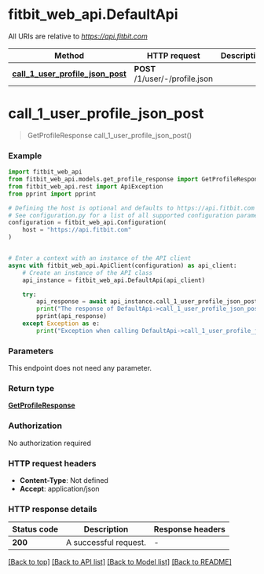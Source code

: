 # fitbit_web_api.DefaultApi

All URIs are relative to *https://api.fitbit.com*

| Method                                                                           | HTTP request                    | Description |
| -------------------------------------------------------------------------------- | ------------------------------- | ----------- |
| [**call_1_user_profile_json_post**](DefaultApi.md#call_1_user_profile_json_post) | **POST** /1/user/-/profile.json |

# **call_1_user_profile_json_post**

> GetProfileResponse call_1_user_profile_json_post()

### Example

```python
import fitbit_web_api
from fitbit_web_api.models.get_profile_response import GetProfileResponse
from fitbit_web_api.rest import ApiException
from pprint import pprint

# Defining the host is optional and defaults to https://api.fitbit.com
# See configuration.py for a list of all supported configuration parameters.
configuration = fitbit_web_api.Configuration(
    host = "https://api.fitbit.com"
)


# Enter a context with an instance of the API client
async with fitbit_web_api.ApiClient(configuration) as api_client:
    # Create an instance of the API class
    api_instance = fitbit_web_api.DefaultApi(api_client)

    try:
        api_response = await api_instance.call_1_user_profile_json_post()
        print("The response of DefaultApi->call_1_user_profile_json_post:\n")
        pprint(api_response)
    except Exception as e:
        print("Exception when calling DefaultApi->call_1_user_profile_json_post: %s\n" % e)
```

### Parameters

This endpoint does not need any parameter.

### Return type

[**GetProfileResponse**](GetProfileResponse.md)

### Authorization

No authorization required

### HTTP request headers

- **Content-Type**: Not defined
- **Accept**: application/json

### HTTP response details

| Status code | Description           | Response headers |
| ----------- | --------------------- | ---------------- |
| **200**     | A successful request. | -                |

[[Back to top]](#) [[Back to API list]](../README.md#documentation-for-api-endpoints) [[Back to Model list]](../README.md#documentation-for-models) [[Back to README]](../README.md)
